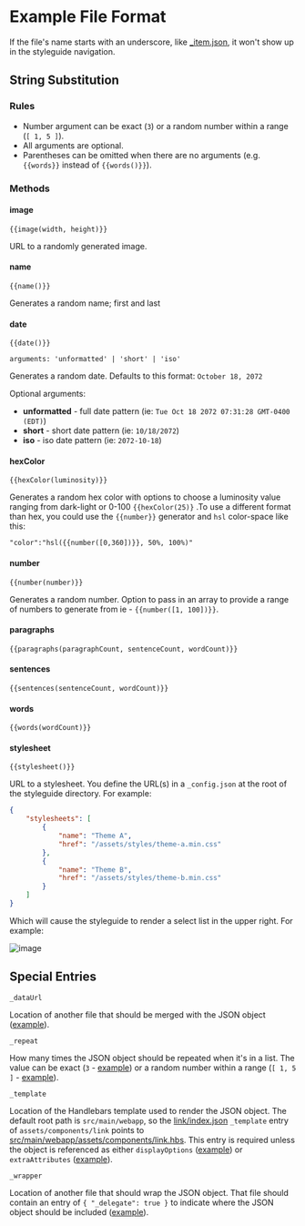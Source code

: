 # Example File Format

If the file's name starts with an underscore, like [_item.json](components/list/_item.json),
it won't show up in the styleguide navigation.

## String Substitution

### Rules

- Number argument can be exact (`3`) or a random number within a range
  (`[ 1, 5 ]`).
- All arguments are optional.
- Parentheses can be omitted when there are no arguments (e.g. `{{words}}`
  instead of `{{words()}}`).

### Methods

#### image

```
{{image(width, height)}}
```

URL to a randomly generated image.

#### name

```
{{name()}}
```

Generates a random name; first and last

#### date

```
{{date()}}

arguments: 'unformatted' | 'short' | 'iso'
```

Generates a random date. Defaults to this format: `October 18, 2072`

Optional arguments:
 - **unformatted** - full date pattern (ie: `Tue Oct 18 2072 07:31:28 GMT-0400 (EDT)`)
 - **short** - short date pattern (ie: `10/18/2072`)
 - **iso** - iso date pattern (ie: `2072-10-18`)

#### hexColor

```
{{hexColor(luminosity)}}
```

Generates a random hex color with options to choose a luminosity value ranging from dark-light or 0-100 `{{hexColor(25)}`
.To use a different format than hex, you could use the `{{number}}` generator and `hsl` color-space like this:

`"color":"hsl({{number([0,360])}}, 50%, 100%)"`

#### number

```
{{number(number)}}
```

Generates a random number. Option to pass in an array to provide a range of numbers to generate from ie - `{{number([1, 100])}}`.

#### paragraphs

```
{{paragraphs(paragraphCount, sentenceCount, wordCount)}}
```

#### sentences

```
{{sentences(sentenceCount, wordCount)}}
```

#### words

```
{{words(wordCount)}}
```

#### stylesheet

```
{{stylesheet()}}
```

URL to a stylesheet. You define the URL(s) in a `_config.json` at the root of the styleguide directory.
For example:

```json
{
    "stylesheets": [
        {
            "name": "Theme A",
            "href": "/assets/styles/theme-a.min.css"
        },
        {
            "name": "Theme B",
            "href": "/assets/styles/theme-b.min.css"
        }
    ]
}
```

Which will cause the styleguide to render a select list in the upper right. For example:

![image](https://cldup.com/9ACNTLyBkb.png)


## Special Entries

`_dataUrl`

Location of another file that should be merged with the JSON object ([example](components/list/three-items.json)).

`_repeat`

How many times the JSON object should be repeated when it's in a list.
The value can be exact (`3` - [example](components/list/three-items.json))
or a random number within a range (`[ 1, 5 ]` - [example](components/list/many-items.json)).

`_template`

Location of the Handlebars template used to render the JSON object.
The default root path is `src/main/webapp`, so the [link/index.json](components/link/index.json)
`_template` entry of `assets/components/link` points to [src/main/webapp/assets/components/link.hbs](../src/main/webapp/assets/components/link.hbs).
This entry is required unless the object is referenced as either
`displayOptions` ([example](components/list/three-items.json)) or
`extraAttributes` ([example](components/link/index.json)).

`_wrapper`

Location of another file that should wrap the JSON object. That file should
contain an entry of `{ "_delegate": true }` to indicate where the JSON object
should be included ([example](components/link/index.json)).
